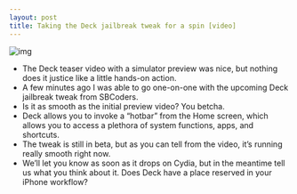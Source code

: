 ```yaml
---
layout: post
title: Taking the Deck jailbreak tweak for a spin [video]
---
```

![img](http://media.idownloadblog.com/wp-content/uploads/2012/02/Deck-Screenshot-2.jpg)
* The Deck teaser video with a simulator preview was nice, but nothing does it justice like a little hands-on action.
* A few minutes ago I was able to go one-on-one with the upcoming Deck jailbreak tweak from SBCoders.
* Is it as smooth as the initial preview video? You betcha.
* Deck allows you to invoke a “hotbar” from the Home screen, which allows you to access a plethora of system functions, apps, and shortcuts.
* The tweak is still in beta, but as you can tell from the video, it’s running really smooth right now.
* We’ll let you know as soon as it drops on Cydia, but in the meantime tell us what you think about it. Does Deck have a place reserved in your iPhone workflow?

